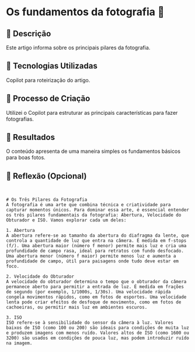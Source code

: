 # Os fundamentos da fotografia 📸

## 📒 Descrição
Este artigo informa sobre os principais pilares da fotografia. 

## 🤖 Tecnologias Utilizadas
Copilot para roteirização do artigo.

## 🧐 Processo de Criação
Utilizei o Copilot para estruturar as principais características para fazer fotografias.

## 🚀 Resultados
O conteúdo apresenta de uma maneira simples os fundamentos básicos para boas fotos. 

## 💭 Reflexão (Opcional)
```


# Os Três Pilares da Fotografia
A fotografia é uma arte que combina técnica e criatividade para capturar momentos únicos. Para dominar essa arte, é essencial entender os três pilares fundamentais da fotografia: Abertura, Velocidade do Obturador e ISO. Vamos explorar cada um deles:

1. Abertura
A abertura refere-se ao tamanho da abertura do diafragma da lente, que controla a quantidade de luz que entra na câmera. É medida em f-stops (f/). Uma abertura maior (número f menor) permite mais luz e cria uma profundidade de campo rasa, ideal para retratos com fundo desfocado. Uma abertura menor (número f maior) permite menos luz e aumenta a profundidade de campo, útil para paisagens onde tudo deve estar em foco.

2. Velocidade do Obturador
A velocidade do obturador determina o tempo que o obturador da câmera permanece aberto para permitir a entrada de luz. É medida em frações de segundo (por exemplo, 1/1000s, 1/30s). Uma velocidade rápida congela movimentos rápidos, como em fotos de esportes. Uma velocidade lenta pode criar efeitos de desfoque de movimento, como em fotos de cachoeiras, ou permitir mais luz em ambientes escuros.

3. ISO
ISO refere-se à sensibilidade do sensor da câmera à luz. Valores baixos de ISO (como 100 ou 200) são ideais para condições de muita luz e produzem imagens com menos ruído. Valores altos de ISO (como 1600 ou 3200) são usados em condições de pouca luz, mas podem introduzir ruído na imagem.
